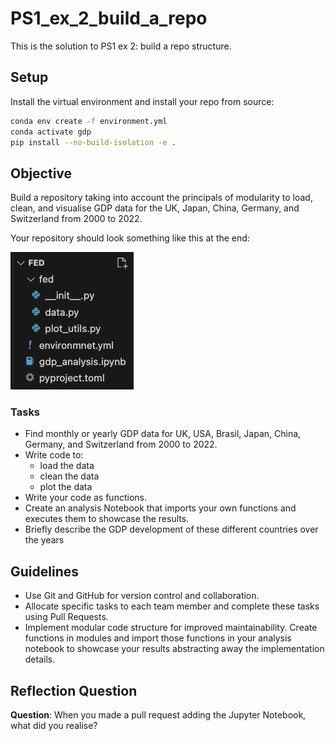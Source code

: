 # PS1_ex_2_build_a_repo

This is the solution to PS1 ex 2: build a repo structure.

## Setup

Install the virtual environment and install your repo from source:

```bash
conda env create -f environment.yml
conda activate gdp
pip install --no-build-isolation -e .
```

## Objective

Build a repository taking into account the principals of modularity to load, clean, and visualise
GDP data for the UK, Japan, China, Germany, and Switzerland from 2000 to 2022.

Your repository should look something like this at the end:

![Screenshot 2024-10-12 at 21.04.32.png](repo_structure.png)

### Tasks

- Find monthly or yearly GDP data for UK, USA, Brasil, Japan, China, Germany, and Switzerland from
  2000 to 2022.
- Write code to:
  - load the data
  - clean the data
  - plot the data
- Write your code as functions.
- Create an analysis Notebook that imports your own functions and executes them to showcase the
  results.
- Briefly describe the GDP development of these different countries over the years

## Guidelines

- Use Git and GitHub for version control and collaboration.
- Allocate specific tasks to each team member and complete these tasks using Pull Requests.
- Implement modular code structure for improved maintainability. Create functions in modules and
  import those functions in your analysis notebook to showcase your results abstracting away the
  implementation details.

## Reflection Question

**Question**: When you made a pull request adding the Jupyter Notebook, what did you realise?
